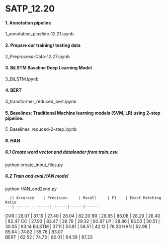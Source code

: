 # SATP_12.20

#### 1. Annotation pipeline

1_annotation_pipeline-12.21.ipynb

#### 2. Prepare our training/ testing data

2_Preprocess-Data-12.27.ipynb

#### 3. BiLSTM Baseline Deep Learning Model

3_BiLSTM.ipynb

#### 4. BERT

4_transformer_reduced_bert.ipynb

#### 5. Baselines: Traditional Machine learning models (SVM, LR) using 2-step pipeline.

5_Baselines_reduced-2-step.ipynb



#### 6. HAN

##### 6.1 Create word vector and dataloader from train.csv.
python create_input_files.py

##### 6.2 Train and eval HAN model
python HAN_end2end.py




      /| Accuracy    | Precision     | Recall     | F1    | Exact Matching Ratio 
    ---| ------ | ------| ------|------|------
OVR    | 26.07	| 87.19	| 27.40	| 28.04	| 82.20 
BR     | 26.65	| 86.08	| 28.29	| 28.40 | 82.47
CC     | 27.93	| 83.47	| 29.78	| 29.32	| 82.87
LP     | 28.86	| 85.53	| 30.51 | 30.05 | 83.14
BiLSTM | 37.11 | 53.81 | 58.51 | 42.12 | 76.23 
HAN    | 52.98 | 65.64 | 74.82 | 55.78 | 83.07  
BERT   | 62.52 | 74.73 | 80.01 | 64.59 | 87.23  
